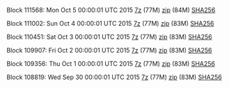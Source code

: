 Block 111568: Mon Oct  5 00:00:01 UTC 2015 [7z](https://transfer.sh/Z3ju1/bootstrap.dat.20151005.7z) (77M) [zip](https://transfer.sh/id3Cj/bootstrap.dat.20151005.zip) (84M) [SHA256](https://transfer.sh/dFQZX/sha256.txt)

Block 111002: Sun Oct  4 00:00:01 UTC 2015 [7z](https://transfer.sh/CcjSI/bootstrap.dat.20151004.7z) (77M) [zip](https://transfer.sh/nTH8D/bootstrap.dat.20151004.zip) (83M) [SHA256](https://transfer.sh/hphJl/sha256.txt)

Block 110451: Sat Oct  3 00:00:01 UTC 2015 [7z](https://transfer.sh/abVIU/bootstrap.dat.20151003.7z) (77M) [zip](https://transfer.sh/cjvqx/bootstrap.dat.20151003.zip) (83M) [SHA256](https://transfer.sh/1b8M8B/sha256.txt)

Block 109907: Fri Oct  2 00:00:01 UTC 2015 [7z](https://transfer.sh/189dNM/bootstrap.dat.20151002.7z) (77M) [zip](https://transfer.sh/3rKEU/bootstrap.dat.20151002.zip) (83M) [SHA256](https://transfer.sh/BkUGi/sha256.txt)

Block 109356: Thu Oct  1 00:00:01 UTC 2015 [7z](https://transfer.sh/lRSS9/bootstrap.dat.20151001.7z) (77M) [zip](https://transfer.sh/gfevz/bootstrap.dat.20151001.zip) (83M) [SHA256](https://transfer.sh/8JXdS/sha256.txt)

Block 108819: Wed Sep 30 00:00:01 UTC 2015 [7z](https://transfer.sh/9024U/bootstrap.dat.20150930.7z) (77M) [zip](https://transfer.sh/MVnak/bootstrap.dat.20150930.zip) (83M) [SHA256](https://transfer.sh/HUiSA/sha256.txt)
